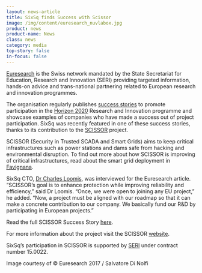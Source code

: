 ```yaml
---
layout: news-article
title: SixSq finds Success with Scissor
image: /img/content/euresearch_nuvlabox.jpg
product: news
product-name: News
class: news
category: media
top-story: false
in-focus: false
---
```


[Euresearch](https://www.euresearch.ch/en/) is the Swiss network mandated by the State Secretariat for Education, Research and Innovation (SERI) providing targeted information, hands-on advice and trans-national partnering related to European research and innovation programmes.

The organisation regularly publishes [success stories](https://www.euresearch.ch/en/about-euresearch/media-corner/success-stories/) to promote participation in the [Horizon 2020](https://ec.europa.eu/programmes/horizon2020/) Research and Innovation programme and showcase examples of companies who have made a success out of project participation. SixSq was recently featured in one of these success stories, thanks to its contribution to the [SCISSOR](https://scissor-project.com/) project.

SCISSOR (Security in Trusted SCADA and Smart Grids) aims to keep critical infrastructures such as power stations and dams safe from hacking and environmental disruption. To find out more about how SCISSOR is improving of critical infrastructures, read about the smart grid deployment in [Favignana](/news/2017-05-31-news-scissor-meeting-may-2017).

SixSq CTO, [Dr Charles Loomis](/about/about-us), was interviewed for the Euresearch article. “SCISSOR’s goal is to enhance protection while improving reliability and efficiency,” said Dr Loomis. “Once, we were open to joining any EU project,” he added. “Now, a project must be aligned with our roadmap so that it can make a concrete contribution to our company. We basically fund our R&D by participating in European projects.”

Read the full SCISSOR Success Story [here](https://www.euresearch.ch/fileadmin/redacteur/Media/SCISSOR_Success_Story_201707.pdf).

For more information about the project visit the SCISSOR [website](https://scissor-project.com/).

SixSq’s participation in SCISSOR is supported by [SERI](https://www.sbfi.admin.ch/sbfi/en/home.html) under contract number 15.0022.

Image courtesy of © Euresearch 2017 / Salvatore Di Nolfi





